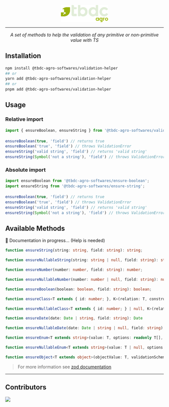 <p align="center">
  <a href="https://tbdc.com.br/" target="_blank">
    <img width="150" src="docs/assets/logo.svg" alt="TBDC logo">
  </a>
</p>

---

<p align="center">
  <em>A set of methods to help the validation of any primitive or non-primitive value with TS</em>
</p>

## Installation

```bash
npm install @tbdc-agro-softwares/validation-helper
## or
yarn add @tbdc-agro-softwares/validation-helper
## or
pnpm add @tbdc-agro-softwares/validation-helper
```


## Usage

### Relative import
```ts
import { ensureBoolean, ensureString } from '@tbdc-agro-softwares/validation-helper';

ensureBoolean(true, 'field') // returns true
ensureBoolean('true', 'field') // throws ValidationError
ensureString('valid string', 'field') // returns 'valid string'
ensureString(Symbol('not a string'), 'field') // throws ValidationError
```

### Absolute import
```ts
import ensureBoolean from '@tbdc-agro-softwares/ensure-boolean';
import ensureString from '@tbdc-agro-softwares/ensure-string';

ensureBoolean(true, 'field') // returns true
ensureBoolean('true', 'field') // throws ValidationError
ensureString('valid string', 'field') // returns 'valid string'
ensureString(Symbol('not a string'), 'field') // throws ValidationError
```

## Available Methods

🚧 Documentation in progress... (Help is needed)


```ts
function ensureString(string: string, field: string): string;
```

```ts
function ensureNullableString(string: string | null, field: string): string | null;
```

```ts
function ensureNumber(number: number, field: string): number;
```

```ts
function ensureNullableNumber(number: number | null, field: string): number | null;
```

```ts
function ensureBoolean(boolean: boolean, field: string): boolean;
```

```ts
function ensureClass<T extends { id: number; }, K>(relation: T, constructor: { new (...args: K[]): T; }, field: string): T;
```

```ts
function ensureNullableClass<T extends { id: number; } | null, K>(relation: T, constructor: { new (...args: K[]): T; }, field: string): T;
```

```ts
function ensureDate(date: Date | string, field: string): Date
```

```ts
function ensureNullableDate(date: Date | string | null, field: string): Date | null;
```

```ts
function ensureEnum<T extends string>(value: T, options: readonly T[], field: string): T;
```

```ts
function ensureNullableEnum<T extends string>(value: T | null, options: readonly T[], field: string): T | null;
```

```ts
function ensureObject<T extends object>(objectValue: T, validationSchema: ZodSchema<T>, field: string): T;
```
> For more information see [zod documentation](https://github.com/colinhacks/zod)

---


## Contributors

<a href="mailto:mauro.olveira@tbdc.com.br" target="_blank">
  <img src="https://img.shields.io/badge/Mauro%20Oliveira-Contribuindo-3c6518.svg">
</a><br/>
